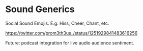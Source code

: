 # Sound Generics

Social Sound Emojis. E.g. Hiss, Cheer, Chant, etc.

https://twitter.com/prom3th3us_/status/1251929841483616256

Future: podcast integration for live audio audience sentiment.
